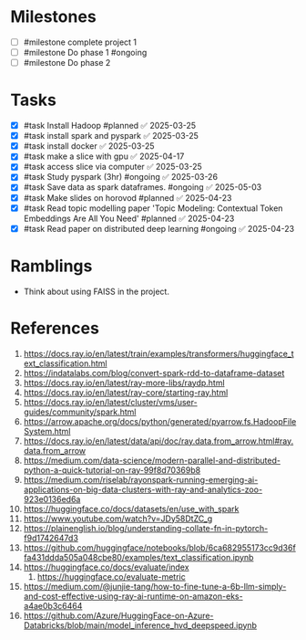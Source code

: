 
# Milestones
- [ ] #milestone complete project 1
- [ ] #milestone Do phase 1 #ongoing 
- [ ] #milestone Do phase 2
# Tasks
- [x] #task Install Hadoop #planned ✅ 2025-03-25
- [x] #task install spark and pyspark ✅ 2025-03-25
- [x] #task install docker ✅ 2025-03-25
- [x] #task make a slice with gpu ✅ 2025-04-17
- [x] #task access slice via computer ✅ 2025-03-25
- [x] #task Study pyspark (3hr) #ongoing ✅ 2025-03-26
- [x] #task Save data as spark dataframes. #ongoing ✅ 2025-05-03
- [x] #task Make slides on horovod #planned ✅ 2025-04-23
- [x] #task Read topic modelling paper 'Topic Modeling: Contextual Token Embeddings Are All You Need' #planned ✅ 2025-04-23
- [x] #task Read paper on distributed deep learning #ongoing ✅ 2025-04-23

# Ramblings
- Think about using FAISS in the project.
# References
1. https://docs.ray.io/en/latest/train/examples/transformers/huggingface_text_classification.html
2. https://indatalabs.com/blog/convert-spark-rdd-to-dataframe-dataset
3. https://docs.ray.io/en/latest/ray-more-libs/raydp.html
4. https://docs.ray.io/en/latest/ray-core/starting-ray.html
5. https://docs.ray.io/en/latest/cluster/vms/user-guides/community/spark.html
6. https://arrow.apache.org/docs/python/generated/pyarrow.fs.HadoopFileSystem.html
7. https://docs.ray.io/en/latest/data/api/doc/ray.data.from_arrow.html#ray.data.from_arrow
8. https://medium.com/data-science/modern-parallel-and-distributed-python-a-quick-tutorial-on-ray-99f8d70369b8
9. https://medium.com/riselab/rayonspark-running-emerging-ai-applications-on-big-data-clusters-with-ray-and-analytics-zoo-923e0136ed6a
10. https://huggingface.co/docs/datasets/en/use_with_spark
11. https://www.youtube.com/watch?v=JDy58DtZC_g
12. https://plainenglish.io/blog/understanding-collate-fn-in-pytorch-f9d1742647d3
13. https://github.com/huggingface/notebooks/blob/6ca682955173cc9d36ffa431ddda505a048cbe80/examples/text_classification.ipynb
14. https://huggingface.co/docs/evaluate/index
	1. https://huggingface.co/evaluate-metric
15. https://medium.com/@junjie-tang/how-to-fine-tune-a-6b-llm-simply-and-cost-effective-using-ray-ai-runtime-on-amazon-eks-a4ae0b3c6464
16. https://github.com/Azure/HuggingFace-on-Azure-Databricks/blob/main/model_inference_hvd_deepspeed.ipynb